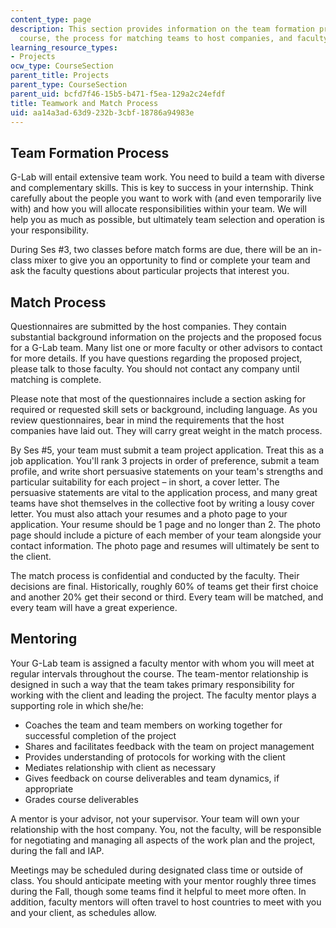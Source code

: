 ```yaml
---
content_type: page
description: This section provides information on the team formation process for the
  course, the process for matching teams to host companies, and faculty mentoring.
learning_resource_types:
- Projects
ocw_type: CourseSection
parent_title: Projects
parent_type: CourseSection
parent_uid: bcfd7f46-15b5-b471-f5ea-129a2c24efdf
title: Teamwork and Match Process
uid: aa14a3ad-63d9-232b-3cbf-18786a94983e
---
```


Team Formation Process
----------------------

G-Lab will entail extensive team work. You need to build a team with diverse and complementary skills. This is key to success in your internship. Think carefully about the people you want to work with (and even temporarily live with) and how you will allocate responsibilities within your team. We will help you as much as possible, but ultimately team selection and operation is your responsibility.

During Ses #3, two classes before match forms are due, there will be an in-class mixer to give you an opportunity to find or complete your team and ask the faculty questions about particular projects that interest you.

Match Process
-------------

Questionnaires are submitted by the host companies. They contain substantial background information on the projects and the proposed focus for a G-Lab team. Many list one or more faculty or other advisors to contact for more details. If you have questions regarding the proposed project, please talk to those faculty. You should not contact any company until matching is complete.

Please note that most of the questionnaires include a section asking for required or requested skill sets or background, including language. As you review questionnaires, bear in mind the requirements that the host companies have laid out. They will carry great weight in the match process.

By Ses #5, your team must submit a team project application. Treat this as a job application. You'll rank 3 projects in order of preference, submit a team profile, and write short persuasive statements on your team's strengths and particular suitability for each project – in short, a cover letter. The persuasive statements are vital to the application process, and many great teams have shot themselves in the collective foot by writing a lousy cover letter. You must also attach your resumes and a photo page to your application. Your resume should be 1 page and no longer than 2. The photo page should include a picture of each member of your team alongside your contact information. The photo page and resumes will ultimately be sent to the client.

The match process is confidential and conducted by the faculty. Their decisions are final. Historically, roughly 60% of teams get their first choice and another 20% get their second or third. Every team will be matched, and every team will have a great experience.

Mentoring
---------

Your G-Lab team is assigned a faculty mentor with whom you will meet at regular intervals throughout the course. The team-mentor relationship is designed in such a way that the team takes primary responsibility for working with the client and leading the project. The faculty mentor plays a supporting role in which she/he:

*   Coaches the team and team members on working together for successful completion of the project
*   Shares and facilitates feedback with the team on project management
*   Provides understanding of protocols for working with the client
*   Mediates relationship with client as necessary
*   Gives feedback on course deliverables and team dynamics, if appropriate
*   Grades course deliverables

A mentor is your advisor, not your supervisor. Your team will own your relationship with the host company. You, not the faculty, will be responsible for negotiating and managing all aspects of the work plan and the project, during the fall and IAP.

Meetings may be scheduled during designated class time or outside of class. You should anticipate meeting with your mentor roughly three times during the Fall, though some teams find it helpful to meet more often. In addition, faculty mentors will often travel to host countries to meet with you and your client, as schedules allow.